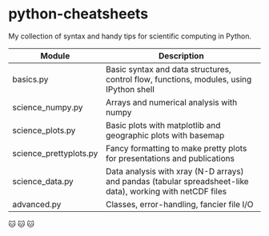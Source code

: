 # python-cheatsheets

My collection of syntax and handy tips for scientific computing in Python.

Module | Description
------- | --------- |
basics.py | Basic syntax and data structures, control flow, functions, modules, using IPython shell
science_numpy.py | Arrays and numerical analysis with numpy
science_plots.py | Basic plots with matplotlib and geographic plots with basemap
science_prettyplots.py | Fancy formatting to make pretty plots for presentations and publications
science_data.py | Data analysis with xray (N-D arrays) and pandas (tabular spreadsheet-like data), working with netCDF files
advanced.py | Classes, error-handling, fancier file I/O


:cat: :cat: :cat:
